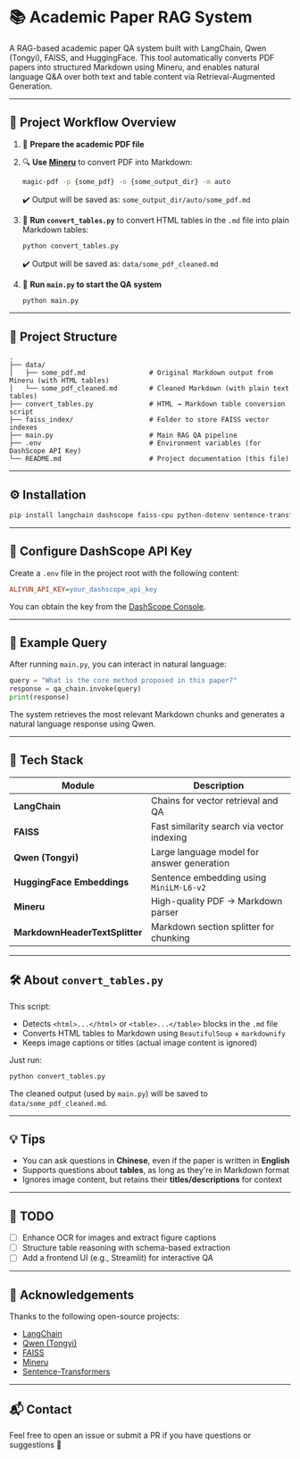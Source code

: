 # 📚 Academic Paper RAG System

A RAG-based academic paper QA system built with LangChain, Qwen (Tongyi), FAISS, and HuggingFace. This tool automatically converts PDF papers into structured Markdown using Mineru, and enables natural language Q&A over both text and table content via Retrieval-Augmented Generation.

---

## 🧭 Project Workflow Overview

1. 🧾 **Prepare the academic PDF file**
2. 🔍 **Use [Mineru](https://github.com/opendatalab/MinerU)** to convert PDF into Markdown:
   ```bash
   magic-pdf -p {some_pdf} -o {some_output_dir} -m auto
   ```
   ✔️ Output will be saved as: `some_output_dir/auto/some_pdf.md`
3. 🧹 **Run `convert_tables.py`** to convert HTML tables in the `.md` file into plain Markdown tables:
   ```bash
   python convert_tables.py
   ```
   ✔️ Output will be saved as: `data/some_pdf_cleaned.md`

4. 🤖 **Run `main.py` to start the QA system**
   ```bash
   python main.py
   ```

---

## 📂 Project Structure

```
.
├── data/
│   ├── some_pdf.md                # Original Markdown output from Mineru (with HTML tables)
│   └── some_pdf_cleaned.md        # Cleaned Markdown (with plain text tables)
├── convert_tables.py              # HTML → Markdown table conversion script
├── faiss_index/                   # Folder to store FAISS vector indexes
├── main.py                        # Main RAG QA pipeline
├── .env                           # Environment variables (for DashScope API Key)
└── README.md                      # Project documentation (this file)
```

---

## ⚙️ Installation

```bash
pip install langchain dashscope faiss-cpu python-dotenv sentence-transformers markdownify beautifulsoup4
```

---

## 🔑 Configure DashScope API Key

Create a `.env` file in the project root with the following content:

```ini
ALIYUN_API_KEY=your_dashscope_api_key
```

You can obtain the key from the [DashScope Console](https://dashscope.console.aliyun.com/).

---

## 📜 Example Query

After running `main.py`, you can interact in natural language:

```python
query = "What is the core method proposed in this paper?"
response = qa_chain.invoke(query)
print(response)
```

The system retrieves the most relevant Markdown chunks and generates a natural language response using Qwen.

---

## 🧠 Tech Stack

| Module                      | Description                                      |
| -------------------------- | ------------------------------------------------ |
| **LangChain**              | Chains for vector retrieval and QA              |
| **FAISS**                  | Fast similarity search via vector indexing       |
| **Qwen (Tongyi)**          | Large language model for answer generation       |
| **HuggingFace Embeddings** | Sentence embedding using `MiniLM-L6-v2`          |
| **Mineru**                 | High-quality PDF → Markdown parser               |
| **MarkdownHeaderTextSplitter** | Markdown section splitter for chunking      |

---

## 🛠️ About `convert_tables.py`

This script:

- Detects `<html>...</html>` or `<table>...</table>` blocks in the `.md` file
- Converts HTML tables to Markdown using `BeautifulSoup` + `markdownify`
- Keeps image captions or titles (actual image content is ignored)

Just run:

```bash
python convert_tables.py
```

The cleaned output (used by `main.py`) will be saved to `data/some_pdf_cleaned.md`.

---

## 💡 Tips

- You can ask questions in **Chinese**, even if the paper is written in **English**
- Supports questions about **tables**, as long as they're in Markdown format
- Ignores image content, but retains their **titles/descriptions** for context

---

## 🔮 TODO

- [ ] Enhance OCR for images and extract figure captions
- [ ] Structure table reasoning with schema-based extraction
- [ ] Add a frontend UI (e.g., Streamlit) for interactive QA

---

## 🤝 Acknowledgements

Thanks to the following open-source projects:

- [LangChain](https://github.com/langchain-ai/langchain)
- [Qwen (Tongyi)](https://modelscope.cn/models/qwen/Qwen1.5-Chat/summary)
- [FAISS](https://github.com/facebookresearch/faiss)
- [Mineru](https://github.com/opendatalab/MinerU)
- [Sentence-Transformers](https://www.sbert.net/)

---

## 📬 Contact

Feel free to open an issue or submit a PR if you have questions or suggestions 🙌
